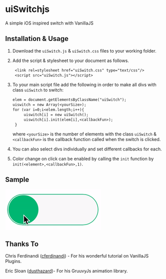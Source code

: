 # uiSwitchjs

A simple iOS inspired switch with VanillaJS

## Installation & Usage

1. Download the ```uiSwitch.js``` & ````uiSwitch.css```` files to your working folder.
2. Add the script & stylesheet to your document as follows.
   ```
    <link rel=stylesheet href="uiSwitch.css" type="text/css"/>
    <script src="uiSwitch.js"></script>
   ```
3. To your main script file add the following in order to make all divs with class ```uiSwitch``` to switch:
   ```
   elem = document.getElementsByClassName("uiSwitch");
   uiswitch = new Array(<yourSize>);
   for (var i=0;i<elem.length;i++){
        uiswitch[i] = new uiSwitch();
        uiswitch[i].init(elem[i],<callbackFun>);
    }
   ```
   where ```<yourSize>``` is the number of elements with the class ```uiSwitch``` & ```<callbackFun>``` is the callback function called when the switch is clicked.

4. You can also select divs individually and set different callbacks for each.
5. Color change on click can be enabled by calling the ```init``` function by ```init(<element>,<callbackFun>,1)```.

## Sample
![](SampleUiSwitch.gif)

## Thanks To

Chris Ferdinandi ([cferdinandi](https://github.com/cferdinandi)) - For his wonderful tutorial on VanillaJS Plugins.

Eric Sloan ([dusthazard](https://github.com/dusthazard))- For his GruuvyJs animation library.
